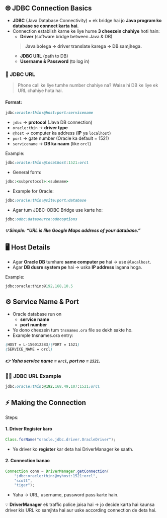 ## 🌐 JDBC Connection Basics
* **JDBC** (Java Database Connectivity) = ek bridge hai jo **Java program ko database se connect karta hai**.
* Connection establish karne ke liye hume **3 cheezein chahiye** hoti hain:
  * **Driver** (software bridge between Java & DB)
  > **Java bolega → driver translate karega → DB samjhega.**
  * **JDBC URL** (path to DB)
  * **Username & Password** (to log in)

### 🔑 JDBC URL
> Phone call ke liye tumhe number chahiye na?
Waise hi DB ke liye ek URL chahiye hota hai.

#### Format:
```ruby
jdbc:oracle:thin:@host:port:servicename
```
* `jdbc` → **protocol** (Java DB connection)
* `oracle:thin` → **driver type**
* `@host` → computer ka address (**IP** ya `localhost`)
* `port` → gate number (Oracle ka default = 1521)
* `servicename` → **DB ka naam** (like `orcl`)

Example:
```ruby
jdbc:oracle:thin:@localhost:1521:orcl
```

* General form:
```ruby
jdbc:<subprotocol>:<subname>
```
* Example for Oracle:
```ruby
jdbc:oracle:thin:@site:port:database
```
* Agar tum JDBC-ODBC Bridge use karte ho:
```ruby
jdbc:odbc:datasource:odbcoptions
```
##### 💡 Simple: “URL is like Google Maps address of your database.”


## 🖥️ Host Details
* Agar **Oracle DB** tumhare **same computer pe** hai → use `@localhost`.
* Agar **DB dusre system pe** hai → uska **IP address** lagana hoga.
  
Example:
```graphql
jdbc:oracle:thin:@192.168.10.5
```


## ⚙️ Service Name & Port
* Oracle database run on 
  * **service name** 
  * **port number** 
* Ye dono cheezein tum `tnsnames.ora` file se dekh sakte ho.
* Example tnsnames.ora entry:
```SCSS
(HOST = L-156012383)(PORT = 1521)
(SERVICE_NAME = orcl)
```
##### 👉 Yaha service name = `orcl`, port no = `1521`.


### 🧑‍💻 JDBC URL Example
```ruby
jdbc:oracle:thin:@192.168.49.107:1521:orcl
```

## ⚡ Making the Connection
Steps:
#### 1. Driver Register karo
```java
Class.forName("oracle.jdbc.driver.OracleDriver");
```
* Ye driver ko **register** kar deta hai DriverManager ke saath.

#### 2. Connection banao
```java
Connection conn = DriverManager.getConnection(
    "jdbc:oracle:thin:@myhost:1521:orcl",
    "scott",
    "tiger");
```
* Yaha → URL, username, password pass karte hain.

💡 **DriverManager** ek traffic police jaisa hai → jo decide karta hai kaunsa driver kis URL ko samjhta hai aur uske according connection de deta hai.